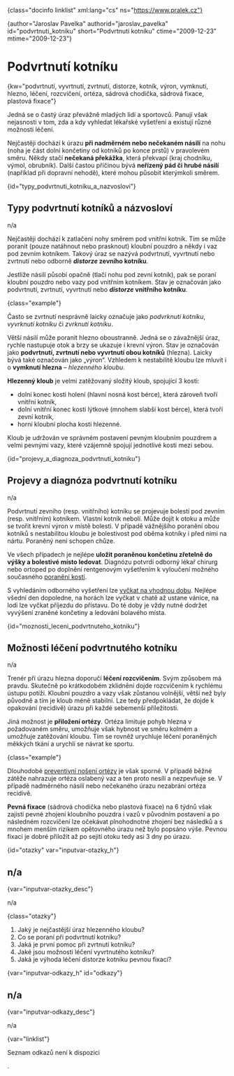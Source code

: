 
{class="docinfo linklist" xml:lang="cs" ns="https://www.pralek.cz"}

{author="Jaroslav Pavelka" authorid="jaroslav\_pavelka" id="podvrtnuti\_kotniku" short="Podvrtnutí kotníku" ctime="2009-12-23" mtime="2009-12-23"}

# Podvrtnutí kotníku

{kw="podvrtnutí, vyvrtnutí, zvrtnutí, distorze, kotník, výron, vymknutí, hlezno, léčení, rozcvičení, ortéza, sádrová chodička, sádrová fixace, plastová fixace"}

Jedná se o častý úraz převážně mladých lidí a sportovců. Panují však nejasnosti v tom, zda a kdy vyhledat lékařské vyšetření a existují různé možnosti léčení.

Nejčastěji dochází k úrazu **při nadměrném nebo nečekaném násilí** na nohu (noha je část dolní končetiny od kotníků po konce prstů) v pravolevém směru. Někdy stačí **nečekaná překážka**, která překvapí (kraj chodníku, výmol, obrubník). Další častou příčinou bývá **neřízený pád či hrubé násilí** (například při dopravní nehodě), které mohou působit kterýmkoli směrem.

{id="typy\_podvrtnuti\_kotniku\_a\_nazvoslovi"}

## Typy podvrtnutí kotníků a názvosloví

n/a

Nejčastěji dochází k zatlačení nohy směrem pod vnitřní kotník. Tím se může poranit (pouze natáhnout nebo prasknout) kloubní pouzdro a někdy i vaz pod zevním kotníkem. Takový úraz se nazývá podvrtnutí, vyvrtnutí nebo zvrtnutí nebo odborně **_distorze_ zevního kotníku**.

Jestliže násilí působí opačně (tlačí nohu pod zevní kotník), pak se poraní kloubní pouzdro nebo vazy pod vnitřním kotníkem. Stav je označován jako podvrtnutí, zvrtnutí, vyvrtnutí nebo **_distorze_ vnitřního kotníku**.

{class="example"}

Často se zvrtnutí nesprávně laicky označuje jako _podvrknutí kotníku_, _vyvrknutí kotníku_ či _zvrknutí kotníku_.

Větší násilí může poranit hlezno oboustranně. Jedná se o závažnější úraz, rychle nastupuje otok a brzy se ukazuje i krevní výron. Stav je označován jako **podvrtnutí, zvrtnutí nebo vyvrtnutí obou kotníků** (hlezna). Laicky bývá také označován jako „výron“. Vzhledem k nestabilitě kloubu lze mluvit i o **vymknutí hlezna** – _hlezenného kloubu_.

**Hlezenný kloub** je velmi zatěžovaný složitý kloub, spojující 3 kosti:

  * dolní konec kosti holení (hlavní nosná kost bérce), která zároveň tvoří vnitřní kotník,
  * dolní vnitřní konec kosti lýtkové (mnohem slabší kost bérce), která tvoří zevní kotník,
  * horní kloubní plocha kosti hlezenné.

Kloub je udržován ve správném postavení pevným kloubním pouzdrem a velmi pevnými vazy, které vzájemně spojují jednotlivé kosti mezi sebou.

{id="projevy\_a\_diagnoza\_podvrtnuti\_kotniku"}

## Projevy a diagnóza podvrtnutí kotníku

n/a

Podvrtnutí zevního (resp. vnitřního) kotníku se projevuje bolestí pod zevním (resp. vnitřním) kotníkem. Vlastní kotník nebolí. Může dojít k otoku a může se tvořit krevní výron v místě bolesti. V případě vážnějšího poranění obou kotníků s nestabilitou kloubu je bolestivost pod oběma kotníky i před nimi na nártu. Poraněný není schopen chůze.

Ve všech případech je nejlépe **uložit poraněnou končetinu zřetelně do výšky a bolestivé místo ledovat**. Diagnózu potvrdí odborný lékař chirurg nebo ortoped po doplnění rentgenovým vyšetřením k vyloučení možného současného [poranění kostí][1].

S vyhledáním odborného vyšetření lze [vyčkat na vhodnou dobu][2]. Nejlépe všední den dopoledne, na horách lze vyčkat v chatě až ustane vánice, na lodi lze vyčkat příjezdu do přístavu. Do té doby je vždy nutné dodržet vyvýšení zraněné končetiny a ledování bolavého místa.

{id="moznosti\_leceni\_podvrtnuteho_kotniku"}

## Možnosti léčení podvrtnutého kotníku

n/a

Trenér pří úrazu hlezna doporučí **léčení rozcvičením**. Svým způsobem má pravdu. Skutečně po krátkodobém zklidnění dojde rozcvičením k rychlému ústupu potíží. Kloubní pouzdro a vazy však zůstanou volnější, větší než byly původně a tím je kloub méně stabilní. Lze tedy předpokládat, že dojde k opakování (recidivě) úrazu při každé sebemenší příležitosti.

Jiná možnost je **přiložení ortézy**. Ortéza limituje pohyb hlezna v požadovaném směru, umožňuje však hybnost ve směru kolmém a umožňuje zatěžování kloubu. Tím se rovněž urychluje léčení poraněných měkkých tkání a urychlí se návrat ke sportu.

{class="example"}

Dlouhodobé [preventivní nošení ortézy][3] je však sporné. V případě běžné zátěže nahrazuje ortéza oslabený vaz a ten proto nesílí a nezpevňuje se. V případě nadměrného násilí nebo nečekaného úrazu nezabrání ortéza recidivě.

**Pevná fixace** (sádrová chodička nebo plastová fixace) na 6 týdnů však zajistí pevné zhojení kloubního pouzdra i vazů v původním postavení a po následném rozcvičení lze očekávat plnohodnotné zhojení bez následků a s mnohem menším rizikem opětovného úrazu než bylo popsáno výše. Pevnou fixaci je dobré přiložit až po sejití otoku tedy asi 3 dny po úrazu.

{id="otazky" var="inputvar-otazky_h"}

## n/a

{var="inputvar-otazky_desc"}

n/a

{class="otazky"}

  1. Jaký je nejčastější úraz hlezenného kloubu?
  2. Co se poraní při podvrtnutí kotníku?
  3. Jaká je první pomoc při zvrtnutí kotníku?
  4. Jaké jsou možnosti léčení vyvrtnutého kotníku?
  5. Jaká je výhoda léčení distorze kotníku pevnou fixací?

{var="inputvar-odkazy_h" id="odkazy"}

## n/a

{var="inputvar-odkazy_desc"}

n/a

{var="linklist"}

Seznam odkazů není k dispozici

 [1]: zlomeniny_kosti
 [2]: nalehavost_lekarskeho_vysetreni
 [3]: vhodna_obuv
.
